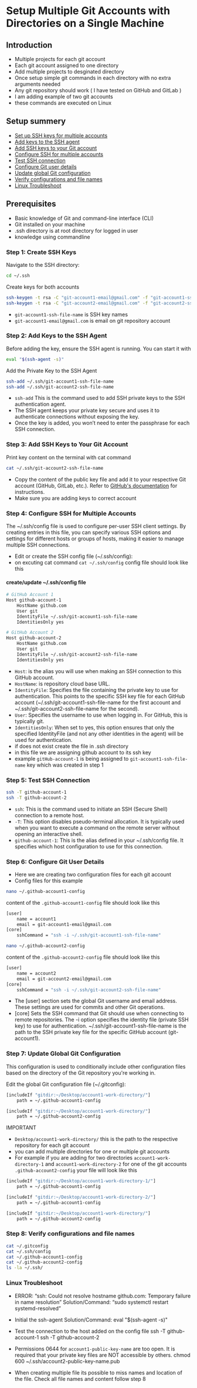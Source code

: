 # Setup Multiple Git Accounts with Directories on a Single Machine
## Introduction
- Multiple projects for each git account
- Each  git account assigned to one directory
- Add multiple projects to desginated directory
- Once setup simple git commands in each directory with no extra arguments needed
- Any git repository should work ( I have tested on GitHub and GitLab )
- I am adding example of two git accounts
- these commands are executed on Linux

## Setup summery
- [Set up SSH keys for multiple accounts](#step-1-create-ssh-keys)
- [Add keys to the SSH agent](#step-2-add-keys-to-the-ssh-agent)
- [Add SSH keys to your Git account](#step-3-add-ssh-keys-to-your-git-account)
- [Configure SSH for multiple accounts](#step-4-configure-ssh-for-multiple-accounts)
- [Test SSH connection](#step-5-test-ssh-connection)
- [Configure Git user details](#step-6-configure-git-user-details)
- [Update global Git configuration](#step-7-update-global-git-configuration)
- [Verify configurations and file names](#step-8-verify-configurations-and-file-names)
- [Linux Troubleshoot](#linux-troubleshoot)



## Prerequisites
- Basic knowledge of Git and command-line interface (CLI)
- Git installed on your machine
- .ssh directory is at root directory for logged in user 
- knowledge using commandline

### Step 1: Create SSH Keys
Navigate to the SSH directory:
```bash
cd ~/.ssh
```
Create keys for both accounts
```bash
ssh-keygen -t rsa -C "git-account1-email@gmail.com" -f "git-account1-ssh-file-name"
ssh-keygen -t rsa -C "git-account2-email@gmail.com" -f "git-account2-ssh-file-name"
```
- `git-account1-ssh-file-name` is SSH key names
- `git-account1-email@gmail.com` is email on git repository account

### Step 2: Add Keys to the SSH Agent
Before adding the key, ensure the SSH agent is running. You can start it with

```bash
eval "$(ssh-agent -s)"
```
Add the Private Key to the SSH Agent

```bash
ssh-add ~/.ssh/git-account1-ssh-file-name
ssh-add ~/.ssh/git-account2-ssh-file-name
```
- `ssh-add` This is the command used to add SSH private keys to the SSH authentication agent.
- The SSH agent keeps your private key secure and uses it to authenticate connections without exposing the key.
- Once the key is added, you won’t need to enter the passphrase for each SSH connection.

### Step 3: Add SSH Keys to Your Git Account
Print key content on the terminal with cat command
```bash
cat ~/.ssh/git-account2-ssh-file-name
```
- Copy the content of the public key file and add it to your respective Git account (GitHub, GitLab, etc.). Refer to [GitHub's documentation](https://docs.github.com/en/authentication/connecting-to-github-with-ssh/adding-a-new-ssh-key-to-your-github-account) for instructions.
- Make sure you are adding keys to correct account

### Step 4: Configure SSH for Multiple Accounts
The ~/.ssh/config file is used to configure per-user SSH client settings. By creating entries in this file, you can specify various SSH options and settings for different hosts or groups of hosts, making it easier to manage multiple SSH connections.
- Edit or create the SSH config file (~/.ssh/config):
- on excuting cat command `cat ~/.ssh/config` config file should look like this

#### create/update ~/.ssh/config file
```bash
# GitHub Account 1
Host github-account-1
    HostName github.com
    User git
    IdentityFile ~/.ssh/git-account1-ssh-file-name
    IdentitiesOnly yes

# GitHub Account 2
Host github-account-2
    HostName github.com
    User git
    IdentityFile ~/.ssh/git-account2-ssh-file-name
    IdentitiesOnly yes
```
- `Host`:  is the alias you will use when making an SSH connection to this GitHub account.
- `HostName`: is repository cloud base URL.
- `IdentityFile`: Specifies the file containing the private key to use for authentication. This points to the specific SSH key file for each GitHub account (~/.ssh/git-account1-ssh-file-name for the first account and ~/.ssh/git-account2-ssh-file-name for the second).
- `User`: Specifies the username to use when logging in. For GitHub, this is typically git.
- `IdentitiesOnly`: When set to yes, this option ensures that only the specified IdentityFile (and not any other identities in the agent) will be used for authentication.
- if does not exist create the file in .ssh directory
- in this file we are assigning github account to its ssh key
- example `gitHub-account-1` is being assigned to `git-account1-ssh-file-name` key which was created in step 1

### Step 5: Test SSH Connection

```bash
ssh -T github-account-1
ssh -T github-account-2
```
- `ssh`: This is the command used to initiate an SSH (Secure Shell) connection to a remote host.
- `-T`: This option disables pseudo-terminal allocation. It is typically used when you want to execute a command on the remote server without opening an interactive shell.
- `github-account-1`: This is the alias defined in your ~/.ssh/config file. It specifies which host configuration to use for this connection.

### Step 6: Configure Git User Details
- Here we are creating two configuration files for each git account
- Config files for this example
```bash
nano ~/.github-account1-config
```
content of the `.github-account1-config` file should look like this
```bash
[user]
    name = account1
    email = git-account1-email@gmail.com
[core]
    sshCommand = "ssh -i ~/.ssh/git-account1-ssh-file-name"
```
```bash
nano ~/.github-account2-config
```
content of the `.github-account2-config` file should look like this
```bash
[user]
    name = account2
    email = git-account2-email@gmail.com
[core]
    sshCommand = "ssh -i ~/.ssh/git-account2-ssh-file-name"
```
- The [user] section sets the global Git username and email address.    These settings are used for commits and other Git operations.
- [core] Sets the SSH command that Git should use when connecting to  remote repositories.
    The -i option specifies the identity file (private SSH key) to use for authentication.
    ~/.ssh/git-account1-ssh-file-name is the path to the SSH private key file for the specific GitHub account (git-account1).
    
### Step 7: Update Global Git Configuration

This configuration is used to conditionally include other configuration files based on the directory of the Git repository you're working in. 

Edit the global Git configuration file (~/.gitconfig):
```bash
[includeIf "gitdir:~/Desktop/account1-work-directory/"]
    path = ~/.github-account1-config

[includeIf "gitdir:~/Desktop/account1-work-directory/"]
    path = ~/.github-account2-config
```

IMPORTANT
- `Desktop/account1-work-directory/` this is the path to the respective repository for each git account
- you can add multiple directories for one or multiple git accounts
- For example if you are adding for two directories `account1-work-directory-1` and `account1-work-directory-2` for one of the git accounts `.github-account2-config` your file will look like this
```bash
[includeIf "gitdir:~/Desktop/account1-work-directory-1/"]
    path = ~/.github-account1-config

[includeIf "gitdir:~/Desktop/account1-work-directory-2/"]
    path = ~/.github-account1-config

[includeIf "gitdir:~/Desktop/account1-work-directory/"]
    path = ~/.github-account2-config
```

### Step 8: Verify configurations and file names
```bash
cat ~/.gitconfig
cat ~/.ssh/config
cat ~/.github-account1-config
cat ~/.github-account2-config
ls -la ~/.ssh/
```

### Linux Troubleshoot
- ERROR: “ssh: Could not resolve hostname github.com: Temporary failure in name resolution”
    Solution/Command: “sudo systemctl restart systemd-resolved”
- Initial the ssh-agent
    Solution/Command: eval "$(ssh-agent -s)"
- Test the connection to the host added on the config file
    ssh -T github-account-1
    ssh -T github-account-2
- Permissions 0644 for `account1-public-key-name` are too open. It is required that  your private key files are NOT accessible by others.
    chmod 600 ~/.ssh/account2-public-key-name.pub

- When creating multiple file its possible to miss names and location of the file. Check all file names and content follow step 8